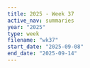 ```yaml
---
title: 2025 - Week 37
active_nav: summaries
year: "2025"
type: week
filename: "wk37"
start_date: "2025-09-08"
end_date: "2025-09-14"
---
```

